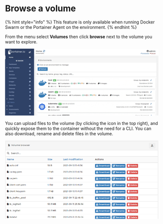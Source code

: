 # Browse a volume

{% hint style="info" %}
This feature is only available when running Docker Swarm or the Portainer Agent on the environment.
{% endhint %}

From the menu select **Volumes** then click **browse** next to the volume you want to explore.

![](../../../.gitbook/assets/2.9-volumes-browse-1.gif)

You can upload files to the volume (by clicking the icon in the top right), and quickly expose them to the container without the need for a CLI. You can also download, rename and delete files in the volume.

![](../../../.gitbook/assets/volumes-browse-2.png)
